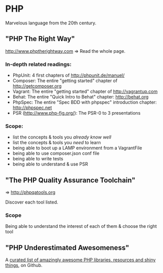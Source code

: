 PHP
===

Marvelous language from the 20th century.


## "PHP The Right Way"

http://www.phptherightway.com => Read the whole page.

### In-depth related readings: 

* PhpUnit: 4 first chapters of http://phpunit.de/manuel/
* Composer: The entire "getting started" chapter of http://getcomposer.org
* Vagrant: The entire "getting started" chapter of http://vagrantup.com
* Behat: The entire "Quick Intro to Behat" chapter: http://behat.org
* PhpSpec: The entire "Spec BDD with phpspec" introduction chapter: http://phpspec.net
* PSR (http://www.php-fig.org/): The PSR-0 to 3 presentations

### Scope: 

* list the concepts & tools you *already know well*
* list the concepts & tools you *need* to learn
* being able to boot up a LAMP environment from a VagrantFile
* being able to use composer.json conf file
* being able to write tests
* being able to understand & use PSR


## "The PHP Quality Assurance Toolchain"


=> http://phpqatools.org

Discover each tool listed.

### Scope

Being able to understand the interest of each of them & choose the right tool


## "PHP Underestimated Awesomeness"

A [curated list of amazingly awesome PHP libraries, resources and shiny things](https://github.com/ziadoz/awesome-php),  on Github.





